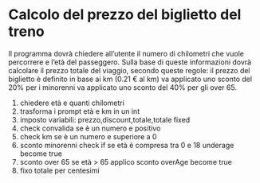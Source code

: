 # Calcolo del prezzo del biglietto del treno

Il programma dovrà chiedere all’utente il numero di chilometri che vuole percorrere e l’età del passeggero.
Sulla base di queste informazioni dovrà calcolare il prezzo totale del viaggio, secondo queste regole:
il prezzo del biglietto è definito in base ai km (0.21 € al km)
va applicato uno sconto del 20% per i minorenni
va applicato uno sconto del 40% per gli over 65.

1. chiedere età e quanti chilometri 
2. trasforma i prompt età e km in un int
3. imposto variabili: prezzo,discount,totale,totale fixed 
4. check convalida se è un numero e positivo 
5. check km se è un numero e superiore a 0
6. sconto minorenni check if se età è compresa tra
   0 e 18 underage become true
7. sconto over 65 se età > 65 applico sconto overAge become true
8. fixo totale per centesimi 